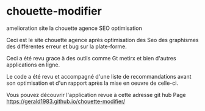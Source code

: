 # chouette-modifier
amelioration site la chouette agence SEO optimisation


Ceci est le site chouette agence après optimisation des Seo des graphismes des différentes erreur et bug sur la plate-forme.

Ceci a été revu grace à des outils comme Gt metirx et bien d'autres applications en ligne.

Le code a été revu et accompagné d'une liste de recommandations avant son optimisation et d'un rapport après la mise en oeuvre de celle-ci.

Vous pouvez découvrir l'application revue à cette adresse git hub Page https://gerald1983.github.io/chouette-modifier/
